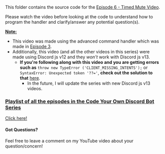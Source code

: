 This folder contains the source code for the [Episode 6 - Timed Mute Video](https://www.youtube.com/watch?v=NaNdui6PwM8).

Please watch the video before looking at the code to understand how to program the handler and clarify/answer any potential question(s).

<ins>**Note:** </ins>
  - This video was made using the advanced command handler which was made in [Episode 3](https://www.youtube.com/watch?v=3AwHvRzX4QY&t=3s).
  - Additionally, this video (and all the other videos in this series) were made using Discord js v12 and they _won't_ work with Discord js v13. 
     - **If you're following along with this video and you are getting errors such as** `throw new TypeError ('CLIENT_MISSING_INTENTS');` or `SyntaxError: Unexpected token '??='`, **check out the solution to that** [here](https://github.com/jishk11/Tutorial-Bot-in-DiscordJS/tree/main/Episode%201%20-%20Basics).
          - In the future, I will update the series with new Discord js v13 videos.

 ###  <ins> Playlist of all the episodes in the Code Your Own Discord Bot Series </ins>
[Click here!](https://www.youtube.com/watch?v=8pbcFKzDgKY&list=PLApYoRlzhXgwc1nno3QzpUfUuS5xaid_K)

#### Got Questions?
Feel free to leave a comment on my YouTube video about your question/concern!
